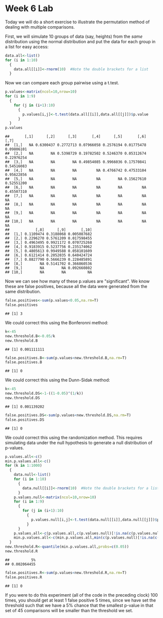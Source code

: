 Week 6 Lab
=============
  
Today we will do a short exercise to illustrate the permutation method of dealing with multiple comparisons.

First, we will simulate 10 groups of data (say, heights) from the *same* distribution using the normal distribution and put the data for each group in a list for easy access:


```r
data.all<-list()
for (i in 1:10)
  {
    data.all[[i]]<-rnorm(10)  #Note the double brackets for a list
  }
```

Now we can compare each group pairwise using a t.test.


```r
p.values<-matrix(ncol=10,nrow=10)
for (i in 1:9)
  {
    for (j in (i+1):10)
      {
        p.values[i,j]<-t.test(data.all[[i]],data.all[[j]])$p.value 
      }
  }
p.values
```

```
##       [,1]      [,2]      [,3]       [,4]      [,5]       [,6]       [,7]
##  [1,]   NA 0.6300437 0.2772713 0.07966058 0.2576194 0.01775478 0.09806101
##  [2,]   NA        NA 0.5398729 0.19782502 0.5246370 0.05312674 0.22976254
##  [3,]   NA        NA        NA 0.49854085 0.9966036 0.17570841 0.54516083
##  [4,]   NA        NA        NA         NA 0.4766742 0.47533104 0.95622856
##  [5,]   NA        NA        NA         NA        NA 0.15627610 0.52551200
##  [6,]   NA        NA        NA         NA        NA         NA 0.45507310
##  [7,]   NA        NA        NA         NA        NA         NA         NA
##  [8,]   NA        NA        NA         NA        NA         NA         NA
##  [9,]   NA        NA        NA         NA        NA         NA         NA
## [10,]   NA        NA        NA         NA        NA         NA         NA
##            [,8]      [,9]       [,10]
##  [1,] 0.1109474 0.3188068 0.005087682
##  [2,] 0.2296270 0.5761209 0.017598455
##  [3,] 0.4963495 0.9921172 0.070725268
##  [4,] 0.9183915 0.5237756 0.235174062
##  [5,] 0.4805613 0.9949588 0.058101609
##  [6,] 0.6121414 0.2052035 0.640424724
##  [7,] 0.8827790 0.5666239 0.228485891
##  [8,]        NA 0.5141702 0.366860536
##  [9,]        NA        NA 0.092660802
## [10,]        NA        NA          NA
```

Now we can see how many of these p.values are "significant". We know these are false positives, because all the data were generated from the same distribution.


```r
false.positives<-sum(p.values<0.05,na.rm=T)
false.positives
```

```
## [1] 3
```

We could correct this using the Bonferonni method:


```r
k<-45
new.threshold.B<-0.05/k
new.threshold.B
```

```
## [1] 0.001111111
```

```r
false.positives.B<-sum(p.values<new.threshold.B,na.rm=T)
false.positives.B
```

```
## [1] 0
```

We could correct this using the Dunn-Sidak method:


```r
k<-45
new.threshold.DS<-1-((1-0.05)^(1/k))
new.threshold.DS
```

```
## [1] 0.001139202
```

```r
false.positives.DS<-sum(p.values<new.threshold.DS,na.rm=T)
false.positives.DS
```

```
## [1] 0
```

We could correct this using the randomization method. This requires simulating data under the null hypothesis to generate a null distribution of p-values.



```r
p.values.all<-c()
min.p.values.all<-c()
for (k in 1:1000)
  {
    data.null<-list()
    for (i in 1:10)
      {
        data.null[[i]]<-rnorm(10)  #Note the double brackets for a list
      }
    p.values.null<-matrix(ncol=10,nrow=10)
    for (i in 1:9)
      {
        for (j in (i+1):10)
          {
            p.values.null[i,j]<-t.test(data.null[[i]],data.null[[j]])$p.value 
          }
      }
    p.values.all<-c(p.values.all,c(p.values.null)[!is.na(c(p.values.null))])
    min.p.values.all<-c(min.p.values.all,min(c(p.values.null)[!is.na(c(p.values.null))]))
  }
new.threshold.R<-quantile(min.p.values.all,probs=c(0.05))
new.threshold.R
```

```
##          5% 
## 0.002064455
```

```r
false.positives.R<-sum(p.values<new.threshold.R,na.rm=T)
false.positives.R
```

```
## [1] 0
```

If you were to do this experiment (all of the code in the preceding clock) 100 times, you should get at least 1 false positive 5 times, since we have set the threshold such that we have a 5% chance that the smallest p-value in that set of 45 comparisons will be smaller than the threshold we set.
